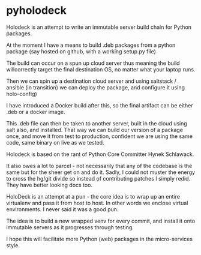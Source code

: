 pyholodeck
==========

Holodeck is an attempt to write an immutable server build chain for Python packages.

At the moment I have a means to build .deb packages from a python package (say hosted on github, with a working setup.py file)

The build can occur on a spun up cloud server thus meaning the build willcorrectly target the final destination OS, no matter what your laptop runs.

Then we can spin up a destination cloud server and using saltstack / ansible (in transition) we can deploy the package, and configure it using holo-config)

I have introduced a Docker build after this, so the final artifact can be either .deb or a docker image.

This .deb file can then be taken to another server, built in the cloud using salt also, and installed. That way we can build our version of a package once, and move it from test to production, confident we are using the same code, same binary on live as we tested.

Holodeck is based on the rant of Python Core Committer Hynek Schlawack.

It also owes a lot to parcel - not necessarily that any of the codebase is the same but for the sheer get on and do it. Sadly, I could not muster the energy to cross the hg/git divide so instead of contributing patches I simply redid. They have better looking docs too.

HoloDeck is an attempt at a pun - the core idea is to wrap up an entire virtualenv and pass it from host to host. In other words we enclose virtual environments. I never said it was a good pun.

The idea is to build a new wrapped venv for every commit, and install it onto immutable servers as it progresses through testing.

I hope this will facilitate more Python (web) packages in the micro-services style.
